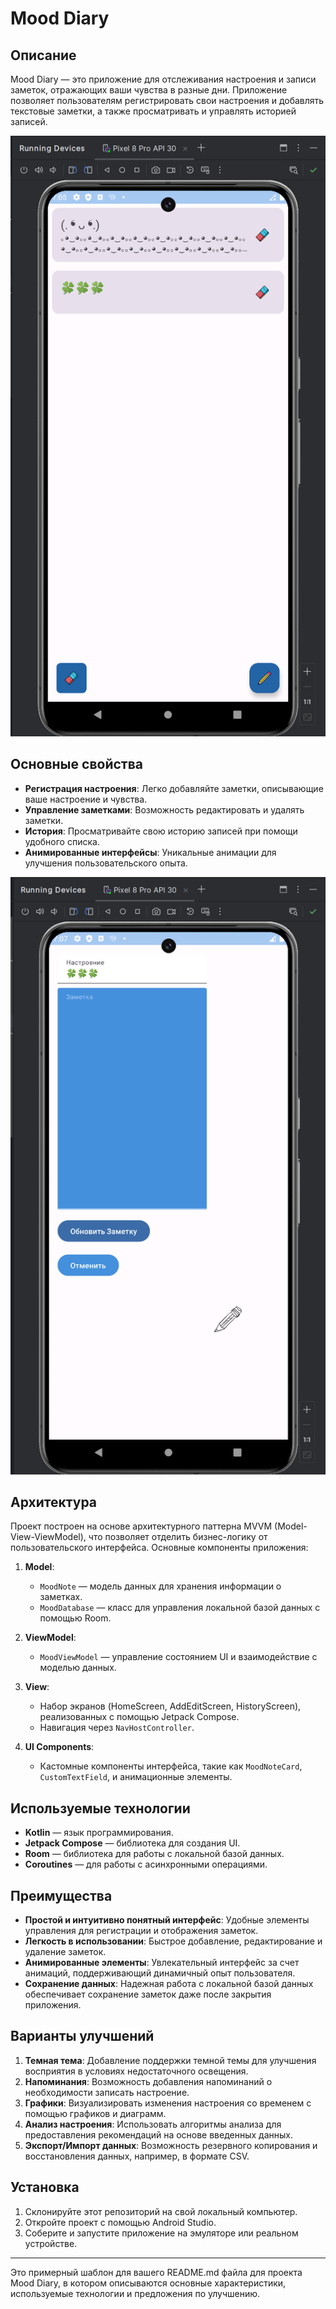 # Mood Diary           

## Описание
Mood Diary — это приложение для отслеживания настроения и записи заметок, отражающих ваши чувства в разные дни. Приложение позволяет пользователям регистрировать свои настроения и добавлять текстовые заметки, а также просматривать и управлять историей записей.

![Mood Diary Icon](app/src/main/res/drawable/ic_1.png)

## Основные свойства
- **Регистрация настроения**: Легко добавляйте заметки, описывающие ваше настроение и чувства.
- **Управление заметками**: Возможность редактировать и удалять заметки.
- **История**: Просматривайте свою историю записей при помощи удобного списка.
- **Анимированные интерфейсы**: Уникальные анимации для улучшения пользовательского опыта.

![Mood Diary Home Screen](app/src/main/res/drawable/ic_2.png)

## Архитектура
Проект построен на основе архитектурного паттерна MVVM (Model-View-ViewModel), что позволяет отделить бизнес-логику от пользовательского интерфейса. Основные компоненты приложения:

1. **Model**:
    - `MoodNote` — модель данных для хранения информации о заметках.
    - `MoodDatabase` — класс для управления локальной базой данных с помощью Room.

2. **ViewModel**:
    - `MoodViewModel` — управление состоянием UI и взаимодействие с моделью данных.

3. **View**:
    - Набор экранов (HomeScreen, AddEditScreen, HistoryScreen), реализованных с помощью Jetpack Compose.
    - Навигация через `NavHostController`.

4. **UI Components**:
    - Кастомные компоненты интерфейса, такие как `MoodNoteCard`, `CustomTextField`, и анимационные элементы.

## Используемые технологии
- **Kotlin** — язык программирования.
- **Jetpack Compose** — библиотека для создания UI.
- **Room** — библиотека для работы с локальной базой данных.
- **Coroutines** — для работы с асинхронными операциями.

## Преимущества
- **Простой и интуитивно понятный интерфейс**: Удобные элементы управления для регистрации и отображения заметок.
- **Легкость в использовании**: Быстрое добавление, редактирование и удаление заметок.
- **Анимированные элементы**: Увлекательный интерфейс за счет анимаций, поддерживающий динамичный опыт пользователя.
- **Сохранение данных**: Надежная работа с локальной базой данных обеспечивает сохранение заметок даже после закрытия приложения.

## Варианты улучшений
1. **Темная тема**: Добавление поддержки темной темы для улучшения восприятия в условиях недостаточного освещения.
2. **Напоминания**: Возможность добавления напоминаний о необходимости записать настроение.
3. **Графики**: Визуализировать изменения настроения со временем с помощью графиков и диаграмм.
4. **Анализ настроения**: Использовать алгоритмы анализа для предоставления рекомендаций на основе введенных данных.
5. **Экспорт/Импорт данных**: Возможность резервного копирования и восстановления данных, например, в формате CSV.

## Установка
1. Склонируйте этот репозиторий на свой локальный компьютер.
2. Откройте проект с помощью Android Studio.
3. Соберите и запустите приложение на эмуляторе или реальном устройстве.

---

Это примерный шаблон для вашего README.md файла для проекта Mood Diary, в котором описываются основные характеристики, используемые технологии и предложения по улучшению.      

